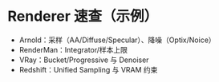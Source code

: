 # Renderer 速查（示例）

- Arnold：采样（AA/Diffuse/Specular）、降噪（Optix/Noice）
- RenderMan：Integrator/样本上限
- VRay：Bucket/Progressive 与 Denoiser
- Redshift：Unified Sampling 与 VRAM 约束
